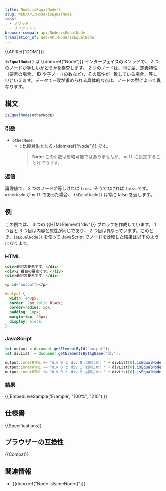 ```yaml
---
title: Node.isEqualNode()
slug: Web/API/Node/isEqualNode
tags:
  - メソッド
  - リファレンス
browser-compat: api.Node.isEqualNode
translation_of: Web/API/Node/isEqualNode
---
```

{{APIRef("DOM")}}

**`isEqualNode()`** は {{domxref("Node")}} インターフェイスのメソッドで、 2 つのノードが等しいかどうかを検査します。
2 つのノードは、同じ型、定義特性（要素の場合、 ID や子ノードの数など）、その属性が一致している場合、等しいといえます。データで一致が求められる具体的な点は、ノードの型によって異なります。

## 構文

```js
isEqualNode(otherNode);
```

### 引数

- `otherNode`
  - : 比較対象となる {{domxref("Node")}} です。
    > **Note:** この引数は省略可能ではありませんが、 `null` に設定することはできます。

### 返値

論理値で、 2 つのノードが等しければ `true`、そうでなければ `false` です。
`otherNode` が `null` であった場合、 `isEqualNode()` は常に false を返します。

## 例

この例では、 3 つの {{HTMLElement("div")}} ブロックを作成しています。 1 つ目と 3 つ目は内容と属性が同じであり、 2 つ目は異なっています。このとき、`isEqualNode()` を使って JavaScript でノードを比較した結果は以下のようになります。

### HTML

```html
<div>最初の要素です。</div>
<div>2 番目の要素です。</div>
<div>最初の要素です。</div>

<p id="output"></p>
```

```css hidden
#output {
  width: 440px;
  border: 2px solid black;
  border-radius: 5px;
  padding: 10px;
  margin-top: 20px;
  display: block;
}
```

### JavaScript

```js
let output = document.getElementById("output");
let divList  = document.getElementsByTagName("div");

output.innerHTML += "div 0 と div 0 は同じか: " + divList[0].isEqualNode(divList[0]) + "<br/>";
output.innerHTML += "div 0 と div 1 は同じか: " + divList[0].isEqualNode(divList[1]) + "<br/>";
output.innerHTML += "div 0 と div 2 は同じか: " + divList[0].isEqualNode(divList[2]) + "<br/>";
```

### 結果

{{ EmbedLiveSample('Example', "100%", "210") }}

## 仕様書

{{Specifications}}

## ブラウザーの互換性

{{Compat}}

## 関連情報

- {{domxref("Node.isSameNode()")}}
